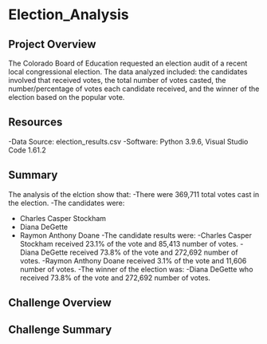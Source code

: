 # Election_Analysis

## Project Overview
The Colorado Board of Education requested an election audit of a recent local congressional election. The data analyzed included: the candidates involved that received votes, the total number of votes casted, the number/percentage of votes each candidate received, and the winner of the election based on the popular vote. 

## Resources
-Data Source: election_results.csv
-Software: Python 3.9.6, Visual Studio Code 1.61.2

## Summary
The analysis of the elction show that:
-There were 369,711 total votes cast in the election.
-The candidates were:
  - Charles Casper Stockham
  - Diana DeGette
  - Raymon Anthony Doane
-The candidate results were:
  -Charles Casper Stockham received 23.1% of the vote and 85,413 number of votes.
  -Diana DeGette received 73.8% of the vote and 272,692 number of votes.
  -Raymon Anthony Doane received 3.1% of the vote and 11,606 number of votes.
-The winner of the election was:
  -Diana DeGette who received 73.8% of the vote and 272,692 number of votes.

## Challenge Overview

## Challenge Summary
